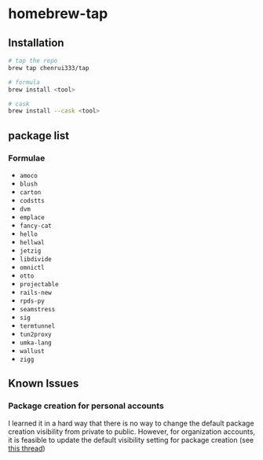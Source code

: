 # homebrew-tap

## Installation

```bash
# tap the repo
brew tap chenrui333/tap

# formula
brew install <tool>

# cask
brew install --cask <tool>
```

## package list

### Formulae

- `amoco`
- `blush`
- `carton`
- `codstts`
- `dvm`
- `emplace`
- `fancy-cat`
- `hello`
- `hellwal`
- `jetzig`
- `libdivide`
- `omnictl`
- `otto`
- `projectable`
- `rails-new`
- `rpds-py`
- `seamstress`
- `sig`
- `termtunnel`
- `tun2proxy`
- `umka-lang`
- `wallust`
- `zigg`


## Known Issues

### Package creation for personal accounts

I learned it in a hard way that there is no way to change the default package creation visibility from private to public.
However, for organization accounts, it is feasible to update the default visibility setting for package creation (see [this thread](https://github.com/orgs/community/discussions/65931#discussioncomment-7613551))
